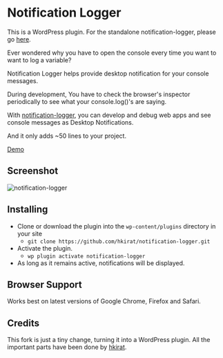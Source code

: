 # Notification Logger 

This is a WordPress plugin. For the standalone notification-logger, please go [here](https://github.com/hkirat/notification-logger).
 
Ever wondered why you have to open the console every time you want to want to log a variable?

Notification Logger helps provide desktop notification for your console messages.

During development, You have to check the browser's inspector periodically to see what your console.log()'s are saying.

With [notification-logger](https://hkirat.github.io/notification-logger/), you can develop and debug web apps and see console messages as Desktop Notifications.

And it only adds ~50 lines to your project.

[Demo](https://hkirat.github.io/notification-logger/)


## Screenshot

![notification-logger](./images/image.png)

## Installing
 - Clone or download the plugin into the `wp-content/plugins` directory in your site
   - `git clone https://github.com/hkirat/notification-logger.git`
 - Activate the plugin.
   - `wp plugin activate notification-logger`
 - As long as it remains active, notifications will be displayed.

## Browser Support

Works best on latest versions of Google Chrome, Firefox and Safari.

## Credits

This fork is just a tiny change, turning it into a WordPress plugin.
All the important parts have been done by [hkirat](https://github.com/hkirat).